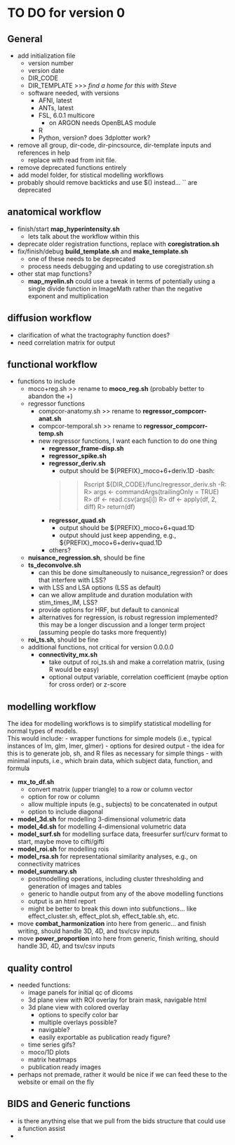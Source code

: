 # TO DO for version 0

## General
- add initialization file
    - version number
    - version date  
    - DIR_CODE  
    - DIR_TEMPLATE >>> _find a home for this with Steve_ 
    - software needed, with versions  
        - AFNI, latest
        - ANTs, latest
        - FSL, 6.0.1 multicore
            - on ARGON needs OpenBLAS module
        - R
        - Python, version? does 3dplotter work?
- remove all group, dir-code, dir-pincsource, dir-template inputs and references in help
    - replace with read from init file.
- remove deprecated functions entirely
- add model folder, for stistical modelling workflows
- probably should remove backticks and use $() instead... \`\` are deprecated

## anatomical workflow
- finish/start __map_hyperintensity.sh__
    - lets talk about the workflow within this
- deprecate older registration functions, replace with __coregistration.sh__
- fix/finish/debug __build_template.sh__ and __make_template.sh__
    - one of these needs to be deprecated
    - process needs debugging and updating to use coregistration.sh
- other stat map functions?
    - __map_myelin.sh__ could use a tweak in terms of potentially using a single divide function in ImageMath rather than the negative exponent and multiplication

## diffusion workflow
- clarification of what the tractography function does?
- need correlation matrix for output

## functional workflow
- functions to include
    - moco+reg.sh >> rename to __moco_reg.sh__ (probably better to abandon the +)
    - regressor functions
        - compcor-anatomy.sh >> rename to __regressor_compcorr-anat.sh__
        - compcor-temporal.sh >> rename to __regressor_compcorr-temp.sh__
        - new regressor functions, I want each function to do one thing
            - __regressor_frame-disp.sh__
            - __regressor_spike.sh__
            - __regressor_deriv.sh__
                - output should be ${PREFIX}_moco+6+deriv.1D
                -bash:
                >> Rscript ${DIR_CODE}/func/regressor_deriv.sh
                -R:
                R> args <- commandArgs(trailingOnly = TRUE)
                R> df <- read.csv(args[i])
                R> df <- apply(df, 2, diff)
                R> return(df)
            - __regressor_quad.sh__
                - output should be ${PREFIX}_moco+6+quad.1D
                - output should just keep appending, e.g., ${PREFIX}_moco+6+deriv+quad.1D
            - others?
    - __nuisance_regression.sh__, should be fine
    - __ts_deconvolve.sh__
        - can this be done simultaneously to nuisance_regression? or does that interfere with LSS?
        - with LSS and LSA options (LSS as default)
        - can we allow amplitude and duration modulation with stim_times_IM, LSS?
        - provide options for HRF, but default to canonical
        - alternatives for regression, is robust regression implemented? this may be a longer discussion and a longer term project (assuming people do tasks more frequently)
    - __roi_ts.sh__, should be fine
    - additional functions, not critical for version 0.0.0.0
        - __connectivity_mx.sh__
            - take output of roi_ts.sh and make a correlation matrix, (using R would be easy)
            - optional output variable, correlation coefficient (maybe option for cross order) or z-score

## modelling workflow
The idea for modelling workflows is to simplify statistical modelling for normal types of models.  
This would include:
    - wrapper functions for simple models (i.e., typical instances of lm, glm, lmer, glmer)
    - options for desired output
    - the idea for this is to generate job, sh, and R files as necessary for simple things
    - with minimal inputs, i.e., which brain data, which subject data, function, and formula
- __mx_to_df.sh__
    - convert matrix (upper triangle) to a row or column vector
    - option for row or column
    - allow multiple inputs (e.g., subjects) to be concatenated in output
    - option to include diagonal
- __model_3d.sh__ for modelling 3-dimensional volumetric data
- __model_4d.sh__ for modelling 4-dimensional volumetric data
- __model_surf.sh__ for modelling surface data, freesurfer surf/curv format to start, maybe move to cifti/gifti
- __model_roi.sh__ for modelling rois
- __model_rsa.sh__ for representational similarity analyses, e.g., on connectivity matrices
- __model_summary.sh__
    - postmodelling operations, including cluster thresholding and generation of images and tables
    - generic to handle output from any of the above modelling functions
    - output is an html report
    - might be better to break this down into subfunctions... like effect_cluster.sh, effect_plot.sh, effect_table.sh, etc. 
- move __combat_harmonization__ into here from generic... and finish writing, should handle 3D, 4D, and tsv/csv inputs
- move __power_proportion__ into here from generic, finish writing, should handle 3D, 4D, and tsv/csv inputs

## quality control
- needed functions:
    - image panels for initial qc of dicoms
    - 3d plane view with ROI overlay for brain mask, navigable html
    - 3d plane view with colored overlay
        - options to specify color bar
        - multiple overlays possible?
        - navigable?
        - easily exportable as publication ready figure?
    - time series gifs?
    - moco/1D plots
    - matrix heatmaps
    - publication ready images
- perhaps not premade, rather it would be nice if we can feed these to the website or email on the fly

## BIDS and Generic functions
- is there anything else that we pull from the bids structure that could use a function assist
- 
